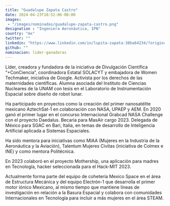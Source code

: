 ```yaml
---
title: "Guadalupe Zapata Castro"
date: 2024-04-23T10:52:06-06:00
images: 
 - "/images/nominadas/guadalupe-zapata-castro.png"
designation : "Ingeniera Aeronáutica, IPN"
country: "mx"
twitter: ""
linkedin: "https://www.linkedin.com/in/lupita-zapata-38ba64234/?originalSubdomain=mx "
github: ""
nominacion: lider-ganadoras
---
```


Líder, creadora y fundadora de la iniciativa de Divulgación Científica “+ConCiencia”, coordinadora Estatal SOLACYT y embajadora de Women Techmaker, iniciativa de Google. Activista por los derechos de las maternidades científicas. Alumna asociada del Instituto de Ciencias Nucleares de la UNAM con tesis en el Laboratorio de Instrumentación Espacial sobre diseño de robot lunar.

Ha participado en proyectos como la creación del primer nanosatélite mexicano AztechSat-1 en colaboración con NASA, UPAEP y AEM. En 2020 ganó el primer lugar en el concurso Internacional Grabcad NASA Challenge con el proyecto Daedalus. Becaria para MasAir cargo 2023. Delegada de México para SGAC en Bari, Italia, en temas de desarrollo de Inteligencia Artificial aplicada a Sistemas Espaciales.

Ha sido mentora para iniciativas como MIAA (Mujeres en la Industria de la Aeronáutica y la Aviación), Talentum Mujeres Civitas (iniciativa de Colmex e INE) y como mentora Politécnica.

En 2023 colaboró en el proyecto Mothership, una aplicación para madres en Tecnología, hacker seleccionada para el Hack-MIT 2023.

Actualmente forma parte del equipo de cohetería Mexico Space en el área de Estructura Mecánica y del equipo Electrón-1 que desarrolla el primer motor iónico Mexicano, al mismo tiempo que mantiene líneas de investigación en relación a la Basura Espacial y colabora con comunidades Internacionales en Tecnología para incluir a más mujeres en el área STEAM.

